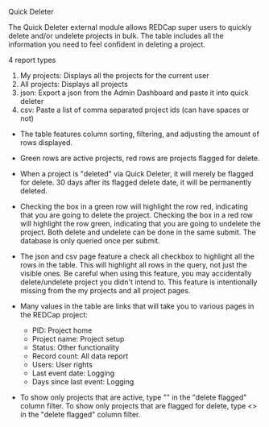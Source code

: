 Quick Deleter

The Quick Deleter external module allows REDCap super users to quickly delete and/or undelete projects in bulk.  The table includes all the information you need to feel confident in deleting a project.

4 report types
1)  My projects:  Displays all the projects for the current user
2)  All projects:  Displays all projects
3)  json:  Export a json from the Admin Dashboard and paste it into quick deleter
4)  csv:  Paste a list of comma separated project ids (can have spaces or not)

-  The table features column sorting, filtering, and adjusting the amount of rows displayed. 

-  Green rows are active projects, red rows are projects flagged for delete.

-  When a project is "deleted" via Quick Deleter, it will merely be flagged for delete.  30 days after its flagged delete date, it will be permanently deleted.  

-  Checking the box in a green row will highlight the row red, indicating that you are going to delete the project.  Checking the box in a red row will highlight the row green, indicating that you are going to undelete the project.  Both delete and undelete can be done in the same submit.  The database is only queried once per submit.

-  The json and csv page feature a check all checkbox to highlight all the rows in the table.  This will highlight all rows in the query, not just the visible ones.  Be careful when using this feature, you may accidentally delete/undelete project you didn't intend to.  This feature is intentionally missing from the my projects and all project pages.

-  Many values in the table are links that will take you to various pages in the REDCap project:
    -  PID:  Project home
    -  Project name:  Project setup
    -  Status:  Other functionality
    -  Record count:  All data report
    -  Users:  User rights
    -  Last event date:  Logging
    -  Days since last event:  Logging 

-  To show only projects that are active, type "" in the "delete flagged" column filter.  To show only projects that are flagged for delete, type <> in the "delete flagged" column filter.  